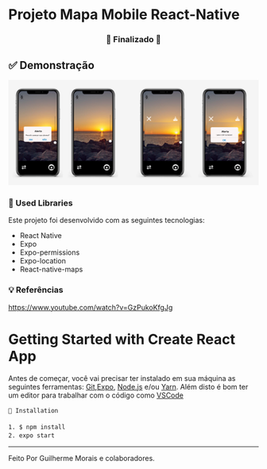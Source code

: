 # Projeto Mapa Mobile React-Native

<h3 align="center"> 
🚧  Finalizado  🚧
</h3>

## ✅ Demonstração

<div display='flex'>
  <img src="https://github.com/guigams/Camera-ReactNative-V2/blob/main/Images/DemoCam.PNG" />
</div>

### 🚀 Used Libraries

Este projeto foi desenvolvido com as seguintes tecnologias:

- React Native
- Expo
- Expo-permissions
- Expo-location
- React-native-maps

### 💡 Referências
https://www.youtube.com/watch?v=GzPukoKfgJg

# Getting Started with Create React App

Antes de começar, você vai precisar ter instalado em sua máquina as seguintes ferramentas:
[Git](https://git-scm.com),[Expo](https://expo.dev/), [Node.js](https://nodejs.org/en/) e/ou [Yarn](https://yarnpkg.com/). 
Além disto é bom ter um editor para trabalhar com o código como [VSCode](https://code.visualstudio.com/)

```bash
📗 Installation

1. $ npm install
2. expo start
```

<hr/>

Feito Por Guilherme Morais e colaboradores.
